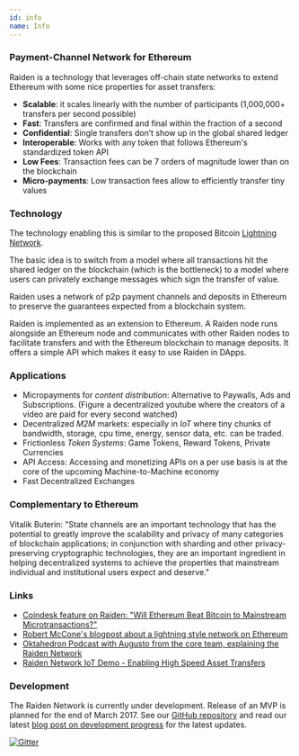 ```yaml
---
id: info
name: Info
---
```

### **Payment-Channel Network for Ethereum**

Raiden is a technology that leverages off-chain state networks to extend Ethereum with some nice properties for asset transfers:

* **Scalable**: it scales linearly with the number of participants (1,000,000+ transfers per second possible)
* **Fast**: Transfers are confirmed and final within the fraction of a second
* **Confidential**: Single transfers don’t show up in the global shared ledger
* **Interoperable**: Works with any token that follows Ethereum's standardized token API
* **Low Fees**: Transaction fees can be 7 orders of magnitude lower than on the blockchain
* **Micro-payments**: Low transaction fees allow to efficiently transfer tiny values

### **Technology**

The technology enabling this is similar to the proposed Bitcoin [Lightning Network](https://lightning.network/). 

The basic idea is to switch from a model where all transactions hit the shared ledger on the blockchain (which is the bottleneck) to a model where users can privately exchange messages which sign the transfer of value. 

Raiden uses a network of p2p payment channels and deposits in Ethereum to preserve the guarantees expected from a blockchain system.

Raiden is implemented as an extension to Ethereum. A Raiden node runs alongside an Ethereum node and communicates with other Raiden nodes to facilitate transfers and with the Ethereum blockchain to manage deposits. It offers a simple API which makes it easy to use Raiden in DApps. 

### **Applications**

* Micropayments for *content distribution*: Alternative to Paywalls, Ads and  Subscriptions. (Figure a decentralized youtube where the creators of a video are paid for every second watched)
* Decentralized *M2M* markets: especially in *IoT* where tiny chunks of bandwidth, storage, cpu time, energy, sensor data, etc. can be traded.
* Frictionless *Token Systems*: Game Tokens, Reward Tokens, Private Currencies 
* API Access: Accessing and monetizing APIs on a per use basis is at the core of the upcoming Machine-to-Machine economy
* Fast Decentralized Exchanges

### **Complementary to Ethereum**

Vitalik Buterin: "State channels are an important technology that has the potential to greatly improve the scalability and privacy of many categories of blockchain applications; in conjunction with sharding and other privacy-preserving cryptographic technologies, they are an important ingredient in helping decentralized systems to achieve the properties that mainstream individual and institutional users expect and deserve." 


### **Links**

* [Coindesk feature on Raiden: "Will Ethereum Beat Bitcoin to Mainstream Microtransactions?"](http://www.coindesk.com/ethereum-bitcoin-mainstream-microtransactions/)
* [Robert McCone's blogpost about a lightning style network on Ethereum](http://www.arcturnus.com/ethereum-lightning-network-and-beyond/)
* [Oktahedron Podcast with Augusto from the core team, explaining the Raiden Network](https://oktahedron.diskordia.org/?podcast=oh007-raiden)
* [Raiden Network IoT Demo - Enabling High Speed Asset Transfers](https://www.youtube.com/watch?v=t6-rf68taTs)


### **Development**

The Raiden Network is currently under development. Release of an MVP is planned for the end of March 2017. See our [GitHub repository](https://github.com/raiden-network/raiden) and read our latest [blog post on development progress](https://medium.com/@brainbot/update-from-the-raiden-team-on-development-process-announcement-of-raidex-6c94b4edcf73#.2iov6x6s5) for the latest updates.


[![Gitter](https://img.shields.io/gitter/room/nwjs/nw.js.svg?maxAge=2592000?style=flat-square)](https://gitter.im/raiden-network/raiden)
